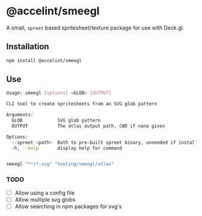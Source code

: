 # @accelint/smeegl

A small, `spreet` based spritesheet/texture package for use with Deck.gl.

## Installation

```sh
npm install @accelint/smeegl
```

## Use

```sh
Usage: smeegl [options] <GLOB> [OUTPUT]

CLI tool to create spritesheets from an SVG glob pattern

Arguments:
  GLOB             SVG glob pattern
  OUTPUT           The atlas output path, CWD if none given

Options:
  --spreet <path>  Bath to pre-built spreet binary, unneeded if installed
  -h, --help       display help for command


smeegl "**/*.svg" "tooling/smeegl/atlas"
```

### TODO

- [ ] Allow using a config file
- [ ] Allow multiple svg globs
- [ ] Allow searching in npm packages for svg's
